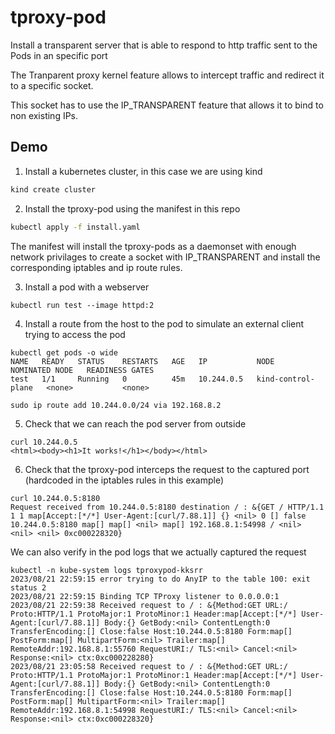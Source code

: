 # tproxy-pod

Install a transparent server that is able to respond to http traffic sent to the Pods in an specific port

The Tranparent proxy kernel feature allows to intercept traffic and redirect it to a specific socket.

This socket has to use the IP_TRANSPARENT feature that allows it to bind to non existing IPs.


## Demo

1. Install a kubernetes cluster, in this case we are using kind

```sh
kind create cluster
```

2. Install the tproxy-pod using the manifest in this repo

```sh
kubectl apply -f install.yaml
```

The manifest will install the tproxy-pods as a daemonset with enough network privilages
to create a socket with IP_TRANSPARENT and install the corresponding iptables and ip route
rules.

3. Install a pod with a webserver

```
kubectl run test --image httpd:2
```

4. Install a route from the host to the pod to simulate an external client trying to access the pod

```
kubectl get pods -o wide 
NAME   READY   STATUS    RESTARTS   AGE   IP           NODE                 NOMINATED NODE   READINESS GATES
test   1/1     Running   0          45m   10.244.0.5   kind-control-plane   <none>           <none>
```

```
sudo ip route add 10.244.0.0/24 via 192.168.8.2
```

5. Check that we can reach the pod server from outside

```
curl 10.244.0.5
<html><body><h1>It works!</h1></body></html>
```

6. Check that the tproxy-pod interceps the request to the captured port (hardcoded in the iptables rules in this example)

```
curl 10.244.0.5:8180
Request received from 10.244.0.5:8180 destination / : &{GET / HTTP/1.1 1 1 map[Accept:[*/*] User-Agent:[curl/7.88.1]] {} <nil> 0 [] false 10.244.0.5:8180 map[] map[] <nil> map[] 192.168.8.1:54998 / <nil> <nil> <nil> 0xc000228320}
```

We can also verify in the pod logs that we actually captured the request
```
kubectl -n kube-system logs tproxypod-kksrr
2023/08/21 22:59:15 error trying to do AnyIP to the table 100: exit status 2
2023/08/21 22:59:15 Binding TCP TProxy listener to 0.0.0.0:1
2023/08/21 22:59:38 Received request to / : &{Method:GET URL:/ Proto:HTTP/1.1 ProtoMajor:1 ProtoMinor:1 Header:map[Accept:[*/*] User-Agent:[curl/7.88.1]] Body:{} GetBody:<nil> ContentLength:0 TransferEncoding:[] Close:false Host:10.244.0.5:8180 Form:map[] PostForm:map[] MultipartForm:<nil> Trailer:map[] RemoteAddr:192.168.8.1:55760 RequestURI:/ TLS:<nil> Cancel:<nil> Response:<nil> ctx:0xc000228280}
2023/08/21 23:05:58 Received request to / : &{Method:GET URL:/ Proto:HTTP/1.1 ProtoMajor:1 ProtoMinor:1 Header:map[Accept:[*/*] User-Agent:[curl/7.88.1]] Body:{} GetBody:<nil> ContentLength:0 TransferEncoding:[] Close:false Host:10.244.0.5:8180 Form:map[] PostForm:map[] MultipartForm:<nil> Trailer:map[] RemoteAddr:192.168.8.1:54998 RequestURI:/ TLS:<nil> Cancel:<nil> Response:<nil> ctx:0xc000228320}
```
